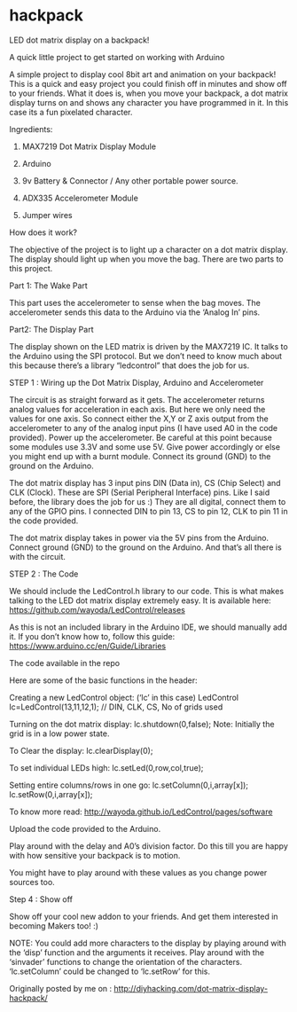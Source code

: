# hackpack
LED dot matrix display on a backpack!

A quick little project to get started on working with Arduino

A simple project to display cool 8bit art and animation on your backpack! This is a quick and easy project you could finish off in minutes and show off to your friends. What it does is, when you move your backpack, a dot matrix display turns on and shows any character you have programmed in it. In this case its a fun pixelated character.

Ingredients:
1. MAX7219 Dot Matrix Display Module

2. Arduino <Any version>

3. 9v Battery & Connector / Any other portable power source.

4. ADX335 Accelerometer Module

5. Jumper wires

How does it work?

The objective of the project is to light up a character on a dot matrix display. The display should light up when you move the bag. There are two parts to this project.

Part 1: The Wake Part

This part uses the accelerometer to sense when the bag moves. The accelerometer sends this data to the Arduino via the ‘Analog In’ pins.

Part2: The Display Part

The display shown on the LED matrix is driven by the MAX7219 IC. It talks to the Arduino using the SPI protocol. But we don’t need to know much about this because there’s a library “ledcontrol” that does the job for us.

STEP 1 : Wiring up the Dot Matrix Display, Arduino and Accelerometer

The circuit is as straight forward as it gets. The accelerometer returns analog values for acceleration in each axis. But here we only need the values for one axis. So connect either the X,Y or Z axis output from the accelerometer to any of the analog input pins (I have used A0 in the code provided). Power up the accelerometer. Be careful at this point because some modules use 3.3V and some use 5V. Give power accordingly or else you might end up with a burnt module. Connect its ground (GND) to the ground on the Arduino.

The dot matrix display has 3 input pins DIN (Data in), CS (Chip Select) and CLK (Clock). These are SPI (Serial Peripheral Interface) pins. Like I said before, the library does the job for us :) They are all digital, connect them to any of the GPIO pins. I connected DIN to pin 13, CS to pin 12, CLK to pin 11 in the code provided.

The dot matrix display takes in power via the 5V pins from the Arduino. Connect ground (GND) to the ground on the Arduino. And that’s all there is with the circuit.

STEP 2 : The Code

We should include the LedControl.h library to our code. This is what makes talking to the LED dot matrix display extremely easy. It is available here: https://github.com/wayoda/LedControl/releases

As this is not an included library in the Arduino IDE, we should manually add it. If you don’t know how to, follow this guide: https://www.arduino.cc/en/Guide/Libraries

The code available in the repo

Here are some of the basic functions in the header:

Creating a new LedControl object: (‘lc’ in this case)
  LedControl lc=LedControl(13,11,12,1);  // DIN, CLK, CS, No of grids used

Turning on the dot matrix display:
  lc.shutdown(0,false);
  Note: Initially the grid is in a low power state.

To Clear the display:
  lc.clearDisplay(0);

To set individual LEDs high:
  lc.setLed(0,row,col,true);

Setting entire columns/rows in one go:
  lc.setColumn(0,i,array[x]);
  lc.setRow(0,i,array[x]);

To know more read: http://wayoda.github.io/LedControl/pages/software

Upload the code provided to the Arduino.

Play around with the delay and A0’s division factor. Do this till you are happy with how sensitive your backpack is to motion.

You might have to play around with these values as you change power sources too.

Step 4 : Show off

Show off your cool new addon to your friends. And get them interested in becoming Makers too! :)

NOTE: You could add more characters to the display by playing around with the ‘disp’ function and the arguments it receives. Play around with the ‘sinvader’ functions to change the orientation of the characters. ‘lc.setColumn’ could be changed to ‘lc.setRow’ for this.



Originally posted by me on : http://diyhacking.com/dot-matrix-display-hackpack/